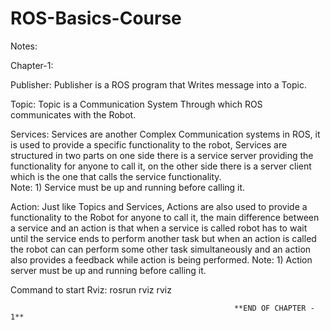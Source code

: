 # ROS-Basics-Course
Notes:

Chapter-1:

Publisher: Publisher is a ROS program that Writes message into a Topic.

Topic: Topic is a Communication System Through which ROS communicates with the Robot.

Services: Services are another Complex Communication systems in ROS, it is used to provide a specific functionality to the robot, Services are structured in two parts on one side there is a service server providing the functionality for anyone to call it, on the other side there is a server client which is the one that calls the service functionality.  
  Note: 1) Service must be up and running before calling it.

Action: Just like Topics and Services, Actions are also used to provide a functionality to the Robot for anyone to call it, the main difference between a service and an action is that when a service is called robot has to wait until the service ends to perform another task but when an action is called the robot can can perform some other task simultaneously and an action also provides a feedback while action is being performed.
  Note: 1) Action server must be up and running before calling it.

Command to start Rviz: rosrun rviz rviz

                                                      **END OF CHAPTER - 1**
